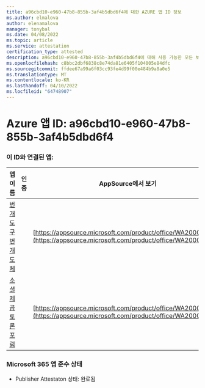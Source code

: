 ```yaml
---
title: a96cbd10-e960-47b8-855b-3af4b5dbd6f4에 대한 AZURE 앱 ID 정보
ms.author: elmalova
author: elenamalova
manager: tonybal
ms.date: 04/08/2022
ms.topic: article
ms.service: attestation
certification_type: attested
description: a96cbd10-e960-47b8-855b-3af4b5dbd6f4에 대해 사용 가능한 모든 보안 및 규정 준수 정보입니다.
ms.openlocfilehash: c8bbc2dbf6838c8e74da81e6405f104005e84dfc
ms.sourcegitcommit: ffdee67a99a6f03cc93fe4d99f00e484b9a8a0e5
ms.translationtype: MT
ms.contentlocale: ko-KR
ms.lasthandoff: 04/10/2022
ms.locfileid: "64748907"
---
```

# <a name="azure-app-id-a96cbd10-e960-47b8-855b-3af4b5dbd6f4"></a>Azure 앱 ID: a96cbd10-e960-47b8-855b-3af4b5dbd6f4


### <a name="apps-associated-with-this-id"></a>이 ID와 연결된 앱:
| **앱 이름** | **인증** | **AppSource에서 보기** |
|--------------|---------------|-----------------------|
| [번개 도구 번개 도체](../forward/WA200001926.md) |  | [https://appsource.microsoft.com/product/office/WA200001926](https://appsource.microsoft.com/product/office/WA200001926) |
| [소셜 제곱 토론 포럼](../forward/WA200001925.md) |  | [https://appsource.microsoft.com/product/office/WA200001925](https://appsource.microsoft.com/product/office/WA200001925) |

### <a name="microsoft-365-app-compliance-status"></a>Microsoft 365 앱 준수 상태
- Publisher Attestaton 상태: 완료됨
